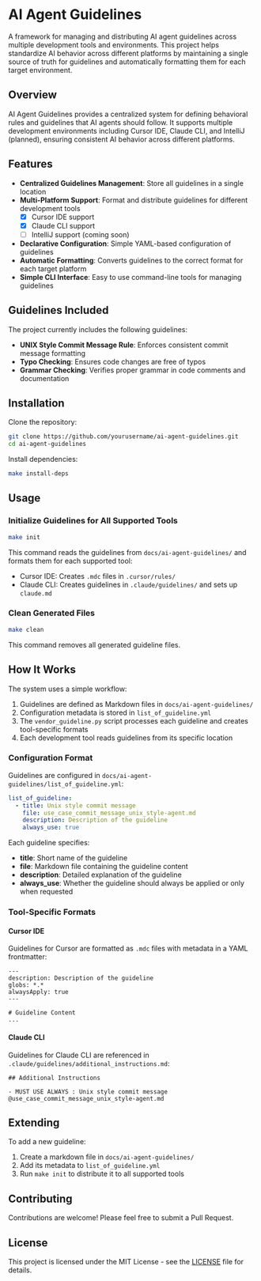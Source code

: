 # AI Agent Guidelines

A framework for managing and distributing AI agent guidelines across multiple development tools and environments. This project helps standardize AI behavior across different platforms by maintaining a single source of truth for guidelines and automatically formatting them for each target environment.

## Overview

AI Agent Guidelines provides a centralized system for defining behavioral rules and guidelines that AI agents should follow. It supports multiple development environments including Cursor IDE, Claude CLI, and IntelliJ (planned), ensuring consistent AI behavior across different platforms.

## Features

- **Centralized Guidelines Management**: Store all guidelines in a single location
- **Multi-Platform Support**: Format and distribute guidelines for different development tools
  - [x] Cursor IDE support
  - [x] Claude CLI support
  - [ ] IntelliJ support (coming soon)
- **Declarative Configuration**: Simple YAML-based configuration of guidelines
- **Automatic Formatting**: Converts guidelines to the correct format for each target platform
- **Simple CLI Interface**: Easy to use command-line tools for managing guidelines

## Guidelines Included

The project currently includes the following guidelines:

- **UNIX Style Commit Message Rule**: Enforces consistent commit message formatting
- **Typo Checking**: Ensures code changes are free of typos
- **Grammar Checking**: Verifies proper grammar in code comments and documentation

## Installation

Clone the repository:

```bash
git clone https://github.com/yourusername/ai-agent-guidelines.git
cd ai-agent-guidelines
```

Install dependencies:

```bash
make install-deps
```

## Usage

### Initialize Guidelines for All Supported Tools

```bash
make init
```

This command reads the guidelines from `docs/ai-agent-guidelines/` and formats them for each supported tool:

- Cursor IDE: Creates `.mdc` files in `.cursor/rules/`
- Claude CLI: Creates guidelines in `.claude/guidelines/` and sets up `claude.md`

### Clean Generated Files

```bash
make clean
```

This command removes all generated guideline files.

## How It Works

The system uses a simple workflow:

1. Guidelines are defined as Markdown files in `docs/ai-agent-guidelines/`
2. Configuration metadata is stored in `list_of_guideline.yml`
3. The `vendor_guideline.py` script processes each guideline and creates tool-specific formats
4. Each development tool reads guidelines from its specific location

### Configuration Format

Guidelines are configured in `docs/ai-agent-guidelines/list_of_guideline.yml`:

```yaml
list_of_guideline:
  - title: Unix style commit message 
    file: use_case_commit_message_unix_style-agent.md
    description: Description of the guideline
    always_use: true
```

Each guideline specifies:
- **title**: Short name of the guideline
- **file**: Markdown file containing the guideline content
- **description**: Detailed explanation of the guideline
- **always_use**: Whether the guideline should always be applied or only when requested

### Tool-Specific Formats

#### Cursor IDE

Guidelines for Cursor are formatted as `.mdc` files with metadata in a YAML frontmatter:

```
---
description: Description of the guideline
globs: *.*
alwaysApply: true
---

# Guideline Content
...
```

#### Claude CLI

Guidelines for Claude CLI are referenced in `.claude/guidelines/additional_instructions.md`:

```
## Additional Instructions

- MUST USE ALWAYS : Unix style commit message @use_case_commit_message_unix_style-agent.md
```

## Extending

To add a new guideline:

1. Create a markdown file in `docs/ai-agent-guidelines/`
2. Add its metadata to `list_of_guideline.yml`
3. Run `make init` to distribute it to all supported tools

## Contributing

Contributions are welcome! Please feel free to submit a Pull Request.

## License

This project is licensed under the MIT License - see the [LICENSE](LICENSE) file for details.